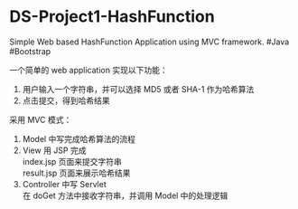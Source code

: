 # DS-Project1-HashFunction
Simple Web based HashFunction Application using MVC framework.  #Java #Bootstrap

一个简单的 web application 实现以下功能：
1. 用户输入一个字符串，并可以选择 MD5 或者 SHA-1 作为哈希算法 <br>
2. 点击提交，得到哈希结果 <br>

采用 MVC 模式：
1. Model 中写完成哈希算法的流程 <br>
2. View 用 JSP 完成 <br>
    index.jsp 页面来提交字符串 <br>
    result.jsp 页面来展示哈希结果<br>
3. Controller 中写 Servlet<br>
    在 doGet 方法中接收字符串，并调用 Model 中的处理逻辑<br>
